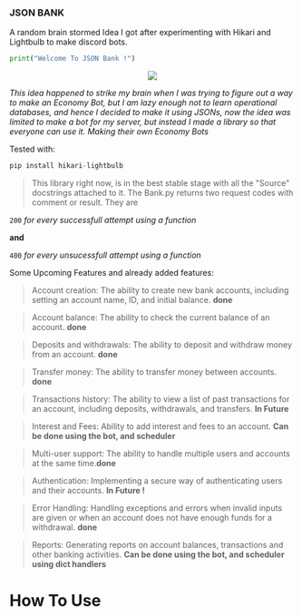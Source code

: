 ### JSON BANK
A random brain stormed Idea I got after experimenting with Hikari and Lightbulb to make discord bots. 
```python
print("Welcome To JSON Bank !")
```
<div align="center">
    <img src="https://cdn-wordpress-info.futurelearn.com/wp-content/uploads/how-does-the-economy-work-606x303.jpg.webp">
</div>

*This idea happened to strike my brain when I was trying to figure out a way to make an Economy Bot, but I am lazy enough not to learn operational databases, and hence I decided to make it using JSONs, now the idea was limited to make a bot for my server, but instead I made a library so that everyone can use it. Making their own Economy Bots*


Tested with:
```python
pip install hikari-lightbulb
```

> This library right now, is in the best stable stage with all the "Source" docstrings attached to it. The Bank.py returns two request codes with comment or result. They are 

`200` *for every successfull attempt using a function*

**and**

`400` *for every unsucessfull attempt using a function*


Some Upcoming Features and already added features:

>Account creation: The ability to create new bank accounts, including setting an account name, ID, and initial balance. **done**

>Account balance: The ability to check the current balance of an account. **done**

>Deposits and withdrawals: The ability to deposit and withdraw money from an account.  **done**

>Transfer money: The ability to transfer money between accounts.  **done**

>Transactions history: The ability to view a list of past transactions for an account, including deposits, withdrawals, and transfers.  **In Future**

>Interest and Fees: Ability to add interest and fees to an account. **Can be done using the bot, and scheduler**

>Multi-user support: The ability to handle multiple users and accounts at the same time.**done**

>Authentication: Implementing a secure way of authenticating users and their accounts. **In Future !**

>Error Handling: Handling exceptions and errors when invalid inputs are given or when an account does not have enough funds for a withdrawal. **done**

>Reports: Generating reports on account balances, transactions and other banking activities. **Can be done using the bot, and scheduler using dict handlers**



<h1>How To Use</h1>

